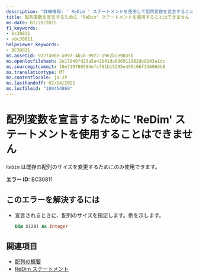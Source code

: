 ```yaml
---
description: "詳細情報: ' ReDim ' ステートメントを使用して配列変数を宣言することはできません"
title: 配列変数を宣言するために 'ReDim' ステートメントを使用することはできません
ms.date: 07/20/2015
f1_keywords:
- bc30811
- vbc30811
helpviewer_keywords:
- BC30811
ms.assetid: 9227a06e-a997-4b16-9977-19e2bce9035b
ms.openlocfilehash: 2e17949fd23a5a42b41da696911962de8143a1dc
ms.sourcegitcommit: 10e719780594efc781b15295e499c66f316068b8
ms.translationtype: MT
ms.contentlocale: ja-JP
ms.lasthandoff: 02/14/2021
ms.locfileid: "100454860"
---
```

# <a name="redim-statements-can-no-longer-be-used-to-declare-array-variables"></a>配列変数を宣言するために 'ReDim' ステートメントを使用することはできません

`ReDim` は既存の配列のサイズを変更するためにのみ使用できます。

**エラー ID:** BC30811

## <a name="to-correct-this-error"></a>このエラーを解決するには

- 宣言されるときに、配列のサイズを指定します。例を示します。

  ```vb
  Dim X(20) As Integer
  ```

## <a name="see-also"></a>関連項目

- [配列の概要](../language-reference/keywords/arrays-summary.md)
- [ReDim ステートメント](../language-reference/statements/redim-statement.md)
